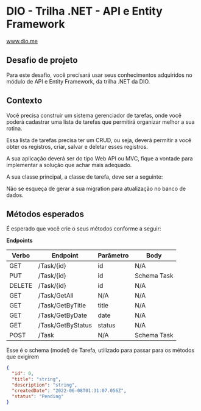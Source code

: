 # DIO - Trilha .NET - API e Entity Framework
www.dio.me

## Desafio de projeto
Para este desafio, você precisará usar seus conhecimentos adquiridos no módulo de API e Entity Framework, da trilha .NET da DIO.

## Contexto
Você precisa construir um sistema gerenciador de tarefas, onde você poderá cadastrar uma lista de tarefas que permitirá organizar melhor a sua rotina.

Essa lista de tarefas precisa ter um CRUD, ou seja, deverá permitir a você obter os registros, criar, salvar e deletar esses registros.

A sua aplicação deverá ser do tipo Web API ou MVC, fique a vontade para implementar a solução que achar mais adequado.

A sua classe principal, a classe de tarefa, deve ser a seguinte:

Não se esqueça de gerar a sua migration para atualização no banco de dados.

## Métodos esperados
É esperado que você crie o seus métodos conforme a seguir:


**Endpoints**


| Verbo  | Endpoint                | Parâmetro | Body          |
|--------|-------------------------|-----------|---------------|
| GET    | /Task/{id}              | id        | N/A           |
| PUT    | /Task/{id}              | id        | Schema Task   |
| DELETE | /Task/{id}              | id        | N/A           |
| GET    | /Task/GetAll            | N/A       | N/A           |
| GET    | /Task/GetByTitle        | title     | N/A           |
| GET    | /Task/GetByDate         | date      | N/A           |
| GET    | /Task/GetByStatus       | status    | N/A           |
| POST   | /Task                   | N/A       | Schema Task   |

Esse é o schema (model) de Tarefa, utilizado para passar para os métodos que exigirem

```json
{
  "id": 0,
  "title": "string",
  "description": "string",
  "createdDate": "2022-06-08T01:31:07.056Z",
  "status": "Pending"
}
```

